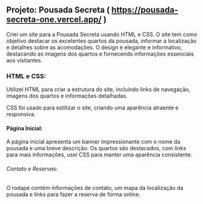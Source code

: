 ## Projeto: Pousada Secreta ( https://pousada-secreta-one.vercel.app/ )

Criei um site para a Pousada Secreta usando HTML e CSS. O site tem como objetivo destacar os excelentes quartos da pousada, informar a localização e detalhes sobre as acomodações. O design é elegante e informativo, destacando as imagens dos quartos e fornecendo informações essenciais aos visitantes.

### HTML e CSS:

Utilizei HTML para criar a estrutura do site, incluindo links de navegação, imagens dos quartos e informações detalhadas.

CSS foi usado para estilizar o site, criando uma aparência atraente e responsiva.

#### Página Inicial:

A página inicial apresenta um banner impressionante com o nome da pousada e uma breve descrição.
Os quartos são destacados, com links para mais informações, usei CSS para manter uma aparência consistente.

###### Contato e Reservas:

O rodapé contém informações de contato, um mapa da localização da pousada e links para fazer a reserva de forma online.
